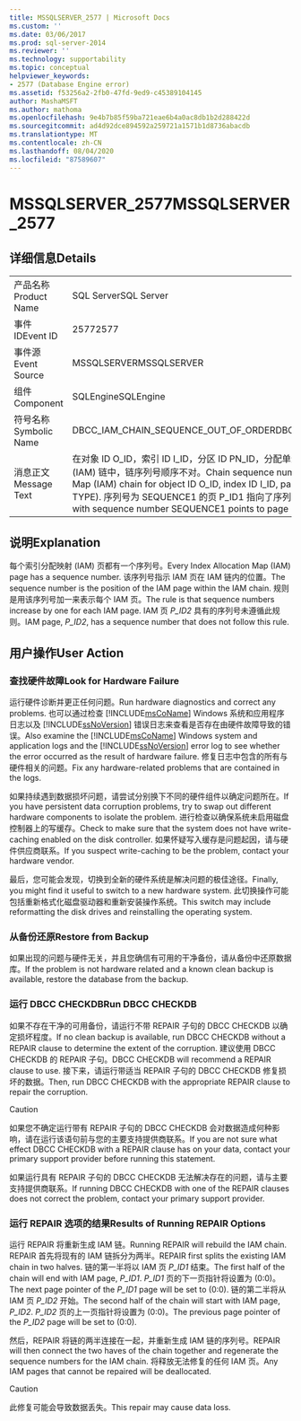 ```yaml
---
title: MSSQLSERVER_2577 | Microsoft Docs
ms.custom: ''
ms.date: 03/06/2017
ms.prod: sql-server-2014
ms.reviewer: ''
ms.technology: supportability
ms.topic: conceptual
helpviewer_keywords:
- 2577 (Database Engine error)
ms.assetid: f53256a2-2fb0-47fd-9ed9-c45389104145
author: MashaMSFT
ms.author: mathoma
ms.openlocfilehash: 9e4b7b85f59ba721eae6b4a0ac8db1b2d288422d
ms.sourcegitcommit: ad4d92dce894592a259721a1571b1d8736abacdb
ms.translationtype: MT
ms.contentlocale: zh-CN
ms.lasthandoff: 08/04/2020
ms.locfileid: "87589607"
---
```

# <a name="mssqlserver_2577"></a><span data-ttu-id="f3d88-102">MSSQLSERVER_2577</span><span class="sxs-lookup"><span data-stu-id="f3d88-102">MSSQLSERVER_2577</span></span>
    
## <a name="details"></a><span data-ttu-id="f3d88-103">详细信息</span><span class="sxs-lookup"><span data-stu-id="f3d88-103">Details</span></span>  
  
|||  
|-|-|  
|<span data-ttu-id="f3d88-104">产品名称</span><span class="sxs-lookup"><span data-stu-id="f3d88-104">Product Name</span></span>|<span data-ttu-id="f3d88-105">SQL Server</span><span class="sxs-lookup"><span data-stu-id="f3d88-105">SQL Server</span></span>|  
|<span data-ttu-id="f3d88-106">事件 ID</span><span class="sxs-lookup"><span data-stu-id="f3d88-106">Event ID</span></span>|<span data-ttu-id="f3d88-107">2577</span><span class="sxs-lookup"><span data-stu-id="f3d88-107">2577</span></span>|  
|<span data-ttu-id="f3d88-108">事件源</span><span class="sxs-lookup"><span data-stu-id="f3d88-108">Event Source</span></span>|<span data-ttu-id="f3d88-109">MSSQLSERVER</span><span class="sxs-lookup"><span data-stu-id="f3d88-109">MSSQLSERVER</span></span>|  
|<span data-ttu-id="f3d88-110">组件</span><span class="sxs-lookup"><span data-stu-id="f3d88-110">Component</span></span>|<span data-ttu-id="f3d88-111">SQLEngine</span><span class="sxs-lookup"><span data-stu-id="f3d88-111">SQLEngine</span></span>|  
|<span data-ttu-id="f3d88-112">符号名称</span><span class="sxs-lookup"><span data-stu-id="f3d88-112">Symbolic Name</span></span>|<span data-ttu-id="f3d88-113">DBCC_IAM_CHAIN_SEQUENCE_OUT_OF_ORDER</span><span class="sxs-lookup"><span data-stu-id="f3d88-113">DBCC_IAM_CHAIN_SEQUENCE_OUT_OF_ORDER</span></span>|  
|<span data-ttu-id="f3d88-114">消息正文</span><span class="sxs-lookup"><span data-stu-id="f3d88-114">Message Text</span></span>|<span data-ttu-id="f3d88-115">在对象 ID O_ID，索引 ID I_ID，分区 ID PN_ID，分配单元 ID A_ID（类型为 TYPE）的索引分配映射 (IAM) 链中，链序列号顺序不对。</span><span class="sxs-lookup"><span data-stu-id="f3d88-115">Chain sequence numbers out of order in the Index Allocation Map (IAM) chain for object ID O_ID, index ID I_ID, partition ID PN_ID, alloc unit ID A_ID (type TYPE).</span></span> <span data-ttu-id="f3d88-116">序列号为 SEQUENCE1 的页 P_ID1 指向了序列号为 SEQUENCE2 的页 P_ID2。</span><span class="sxs-lookup"><span data-stu-id="f3d88-116">Page P_ID1 with sequence number SEQUENCE1 points to page P_ID2 with sequence number SEQUENCE2.</span></span>|  
  
## <a name="explanation"></a><span data-ttu-id="f3d88-117">说明</span><span class="sxs-lookup"><span data-stu-id="f3d88-117">Explanation</span></span>  
 <span data-ttu-id="f3d88-118">每个索引分配映射 (IAM) 页都有一个序列号。</span><span class="sxs-lookup"><span data-stu-id="f3d88-118">Every Index Allocation Map (IAM) page has a sequence number.</span></span> <span data-ttu-id="f3d88-119">该序列号指示 IAM 页在 IAM 链内的位置。</span><span class="sxs-lookup"><span data-stu-id="f3d88-119">The sequence number is the position of the IAM page within the IAM chain.</span></span> <span data-ttu-id="f3d88-120">规则是用该序列号加一来表示每个 IAM 页。</span><span class="sxs-lookup"><span data-stu-id="f3d88-120">The rule is that sequence numbers increase by one for each IAM page.</span></span> <span data-ttu-id="f3d88-121">IAM 页 *P_ID2* 具有的序列号未遵循此规则。</span><span class="sxs-lookup"><span data-stu-id="f3d88-121">IAM page, *P_ID2*, has a sequence number that does not follow this rule.</span></span>  
  
## <a name="user-action"></a><span data-ttu-id="f3d88-122">用户操作</span><span class="sxs-lookup"><span data-stu-id="f3d88-122">User Action</span></span>  
  
### <a name="look-for-hardware-failure"></a><span data-ttu-id="f3d88-123">查找硬件故障</span><span class="sxs-lookup"><span data-stu-id="f3d88-123">Look for Hardware Failure</span></span>  
 <span data-ttu-id="f3d88-124">运行硬件诊断并更正任何问题。</span><span class="sxs-lookup"><span data-stu-id="f3d88-124">Run hardware diagnostics and correct any problems.</span></span> <span data-ttu-id="f3d88-125">也可以通过检查 [!INCLUDE[msCoName](../../includes/msconame-md.md)] Windows 系统和应用程序日志以及 [!INCLUDE[ssNoVersion](../../includes/ssnoversion-md.md)] 错误日志来查看是否存在由硬件故障导致的错误。</span><span class="sxs-lookup"><span data-stu-id="f3d88-125">Also examine the [!INCLUDE[msCoName](../../includes/msconame-md.md)] Windows system and application logs and the [!INCLUDE[ssNoVersion](../../includes/ssnoversion-md.md)] error log to see whether the error occurred as the result of hardware failure.</span></span> <span data-ttu-id="f3d88-126">修复日志中包含的所有与硬件相关的问题。</span><span class="sxs-lookup"><span data-stu-id="f3d88-126">Fix any hardware-related problems that are contained in the logs.</span></span>  
  
 <span data-ttu-id="f3d88-127">如果持续遇到数据损坏问题，请尝试分别换下不同的硬件组件以确定问题所在。</span><span class="sxs-lookup"><span data-stu-id="f3d88-127">If you have persistent data corruption problems, try to swap out different hardware components to isolate the problem.</span></span> <span data-ttu-id="f3d88-128">进行检查以确保系统未启用磁盘控制器上的写缓存。</span><span class="sxs-lookup"><span data-stu-id="f3d88-128">Check to make sure that the system does not have write-caching enabled on the disk controller.</span></span> <span data-ttu-id="f3d88-129">如果怀疑写入缓存是问题起因，请与硬件供应商联系。</span><span class="sxs-lookup"><span data-stu-id="f3d88-129">If you suspect write-caching to be the problem, contact your hardware vendor.</span></span>  
  
 <span data-ttu-id="f3d88-130">最后，您可能会发现，切换到全新的硬件系统是解决问题的极佳途径。</span><span class="sxs-lookup"><span data-stu-id="f3d88-130">Finally, you might find it useful to switch to a new hardware system.</span></span> <span data-ttu-id="f3d88-131">此切换操作可能包括重新格式化磁盘驱动器和重新安装操作系统。</span><span class="sxs-lookup"><span data-stu-id="f3d88-131">This switch may include reformatting the disk drives and reinstalling the operating system.</span></span>  
  
### <a name="restore-from-backup"></a><span data-ttu-id="f3d88-132">从备份还原</span><span class="sxs-lookup"><span data-stu-id="f3d88-132">Restore from Backup</span></span>  
 <span data-ttu-id="f3d88-133">如果出现的问题与硬件无关，并且您确信有可用的干净备份，请从备份中还原数据库。</span><span class="sxs-lookup"><span data-stu-id="f3d88-133">If the problem is not hardware related and a known clean backup is available, restore the database from the backup.</span></span>  
  
### <a name="run-dbcc-checkdb"></a><span data-ttu-id="f3d88-134">运行 DBCC CHECKDB</span><span class="sxs-lookup"><span data-stu-id="f3d88-134">Run DBCC CHECKDB</span></span>  
 <span data-ttu-id="f3d88-135">如果不存在干净的可用备份，请运行不带 REPAIR 子句的 DBCC CHECKDB 以确定损坏程度。</span><span class="sxs-lookup"><span data-stu-id="f3d88-135">If no clean backup is available, run DBCC CHECKDB without a REPAIR clause to determine the extent of the corruption.</span></span> <span data-ttu-id="f3d88-136">建议使用 DBCC CHECKDB 的 REPAIR 子句。</span><span class="sxs-lookup"><span data-stu-id="f3d88-136">DBCC CHECKDB will recommend a REPAIR clause to use.</span></span> <span data-ttu-id="f3d88-137">接下来，请运行带适当 REPAIR 子句的 DBCC CHECKDB 修复损坏的数据。</span><span class="sxs-lookup"><span data-stu-id="f3d88-137">Then, run DBCC CHECKDB with the appropriate REPAIR clause to repair the corruption.</span></span>  
  
> [!CAUTION]  
>  <span data-ttu-id="f3d88-138">如果您不确定运行带有 REPAIR 子句的 DBCC CHECKDB 会对数据造成何种影响，请在运行该语句前与您的主要支持提供商联系。</span><span class="sxs-lookup"><span data-stu-id="f3d88-138">If you are not sure what effect DBCC CHECKDB with a REPAIR clause has on your data, contact your primary support provider before running this statement.</span></span>  
  
 <span data-ttu-id="f3d88-139">如果运行具有 REPAIR 子句的 DBCC CHECKDB 无法解决存在的问题，请与主要支持提供商联系。</span><span class="sxs-lookup"><span data-stu-id="f3d88-139">If running DBCC CHECKDB with one of the REPAIR clauses does not correct the problem, contact your primary support provider.</span></span>  
  
### <a name="results-of-running-repair-options"></a><span data-ttu-id="f3d88-140">运行 REPAIR 选项的结果</span><span class="sxs-lookup"><span data-stu-id="f3d88-140">Results of Running REPAIR Options</span></span>  
 <span data-ttu-id="f3d88-141">运行 REPAIR 将重新生成 IAM 链。</span><span class="sxs-lookup"><span data-stu-id="f3d88-141">Running REPAIR will rebuild the IAM chain.</span></span> <span data-ttu-id="f3d88-142">REPAIR 首先将现有的 IAM 链拆分为两半。</span><span class="sxs-lookup"><span data-stu-id="f3d88-142">REPAIR first splits the existing IAM chain in two halves.</span></span> <span data-ttu-id="f3d88-143">链的第一半将以 IAM 页 *P_ID1* 结束。</span><span class="sxs-lookup"><span data-stu-id="f3d88-143">The first half of the chain will end with IAM page, *P_ID1*.</span></span> <span data-ttu-id="f3d88-144">*P_ID1* 页的下一页指针将设置为 (0:0)。</span><span class="sxs-lookup"><span data-stu-id="f3d88-144">The next page pointer of the *P_ID1* page will be set to (0:0).</span></span> <span data-ttu-id="f3d88-145">链的第二半将从 IAM 页 *P_ID2* 开始。</span><span class="sxs-lookup"><span data-stu-id="f3d88-145">The second half of the chain will start with IAM page, *P_ID2*.</span></span> <span data-ttu-id="f3d88-146">*P_ID2* 页的上一页指针将设置为 (0:0)。</span><span class="sxs-lookup"><span data-stu-id="f3d88-146">The previous page pointer of the *P_ID2* page will be set to (0:0).</span></span>  
  
 <span data-ttu-id="f3d88-147">然后，REPAIR 将链的两半连接在一起，并重新生成 IAM 链的序列号。</span><span class="sxs-lookup"><span data-stu-id="f3d88-147">REPAIR will then connect the two haves of the chain together and regenerate the sequence numbers for the IAM chain.</span></span> <span data-ttu-id="f3d88-148">将释放无法修复的任何 IAM 页。</span><span class="sxs-lookup"><span data-stu-id="f3d88-148">Any IAM pages that cannot be repaired will be deallocated.</span></span>  
  
> [!CAUTION]  
>  <span data-ttu-id="f3d88-149">此修复可能会导致数据丢失。</span><span class="sxs-lookup"><span data-stu-id="f3d88-149">This repair may cause data loss.</span></span>  
  
  
